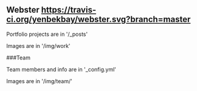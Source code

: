 ## Webster https://travis-ci.org/yenbekbay/webster.svg?branch=master

Portfolio projects are in '/_posts'

Images are in '/img/work'

###Team

Team members and info are in '_config.yml'

Images are in '/img/team/'
